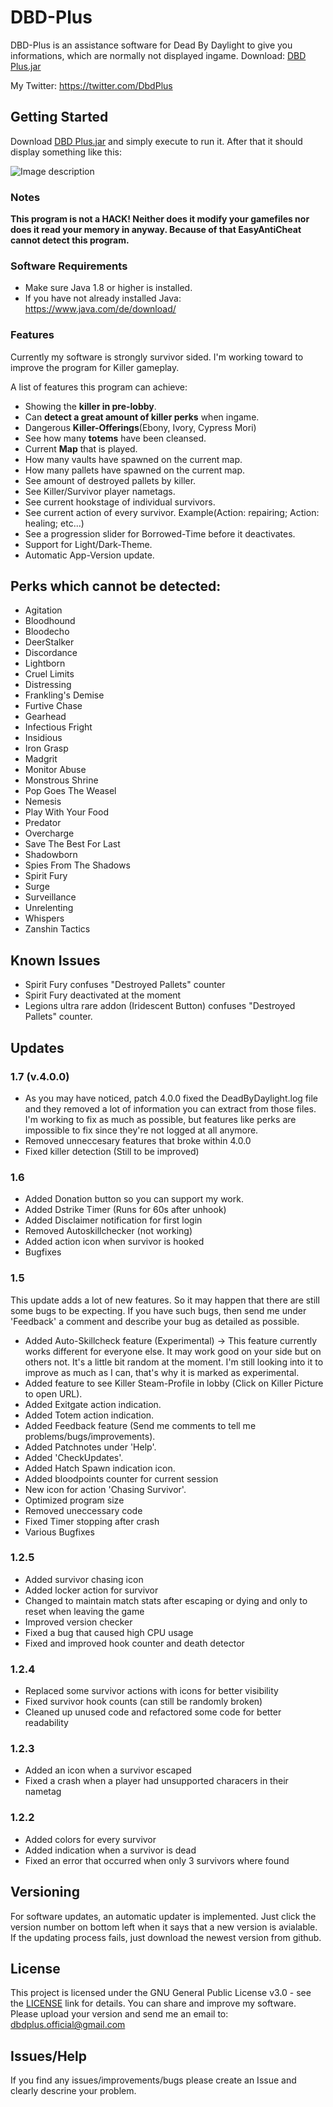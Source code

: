 # DBD-Plus

DBD-Plus is an assistance software for Dead By Daylight to give you informations, which are normally not displayed ingame.
Download: [DBD Plus.jar](https://www.sperlich.at/dbdplusdownload.php?download=true)

My Twitter: https://twitter.com/DbdPlus

## Getting Started

Download [DBD Plus.jar](https://www.sperlich.at/dbdplusdownload.php?download=true) and simply execute to run it. After that it should display something like this:

![Image description](https://www.sperlich.at/assets/pictures/dbdplus_preview2.png)

### Notes

**This program is not a HACK! Neither does it modify your gamefiles nor does it read your memory in anyway. Because of that EasyAntiCheat cannot detect this program.**

### Software Requirements

- Make sure Java 1.8 or higher is installed.
- If you have not already installed Java: https://www.java.com/de/download/

### Features

Currently my software is strongly survivor sided. I'm working toward to improve the program for Killer gameplay.

A list of features this program can achieve:

- Showing the **killer in pre-lobby**.
- Can **detect a great amount of killer perks** when ingame.
- Dangerous **Killer-Offerings**(Ebony, Ivory, Cypress Mori)
- See how many **totems** have been cleansed.
- Current **Map** that is played.
- How many vaults have spawned on the current map.
- How many pallets have spawned on the current map.
- See amount of destroyed pallets by killer.
- See Killer/Survivor player nametags.
- See current hookstage of individual survivors.
- See current action of every survivor. Example(Action: repairing; Action: healing; etc...)
- See a progression slider for Borrowed-Time before it deactivates.
- Support for Light/Dark-Theme.
- Automatic App-Version update.

## Perks which cannot be detected:

- Agitation 
- Bloodhound
- Bloodecho
- DeerStalker
- Discordance
- Lightborn
- Cruel Limits
- Distressing 
- Frankling's Demise
- Furtive Chase
- Gearhead
- Infectious Fright
- Insidious
- Iron Grasp
- Madgrit
- Monitor Abuse
- Monstrous Shrine
- Pop Goes The Weasel
- Nemesis
- Play With Your Food
- Predator
- Overcharge
- Save The Best For Last
- Shadowborn
- Spies From The Shadows
- Spirit Fury
- Surge
- Surveillance
- Unrelenting
- Whispers
- Zanshin Tactics

## Known Issues

- Spirit Fury confuses "Destroyed Pallets" counter
- Spirit Fury deactivated at the moment
- Legions ultra rare addon (Iridescent Button) confuses "Destroyed Pallets" counter.

## Updates

### 1.7 (v.4.0.0)

- As you may have noticed, patch 4.0.0 fixed the DeadByDaylight.log file and they removed a lot of information you can extract from those files. I'm working to fix as much as possible, but features like perks are impossible to fix since they're not logged at all anymore.
- Removed unneccesary features that broke within 4.0.0
- Fixed killer detection (Still to be improved)

### 1.6

- Added Donation button so you can support my work.
- Added Dstrike Timer (Runs for 60s after unhook)
- Added Disclaimer notification for first login
- Removed Autoskillchecker (not working)
- Added action icon when survivor is hooked
- Bugfixes

### 1.5

This update adds a lot of new features. So it may happen that there are still some bugs to be expecting. If you have such bugs, then send me under 'Feedback' a comment and describe your bug as detailed as possible.

- Added Auto-Skillcheck feature (Experimental)
  -> This feature currently works different for everyone else. It may work good on your side but on others not. It's a little bit random at the moment. I'm still looking into it to improve as much as I can, that's why it is marked as experimental. 
- Added feature to see Killer Steam-Profile in lobby (Click on Killer Picture to open URL).
- Added Exitgate action indication.
- Added Totem action indication.
- Added Feedback feature (Send me comments to tell me problems/bugs/improvements).
- Added Patchnotes under 'Help'.
- Added 'CheckUpdates'.
- Added Hatch Spawn indication icon.
- Added bloodpoints counter for current session
- New icon for action 'Chasing Survivor'.
- Optimized program size
- Removed uneccessary code
- Fixed Timer stopping after crash
- Various Bugfixes

### 1.2.5

- Added survivor chasing icon
- Added locker action for survivor
- Changed to maintain match stats after escaping or dying and only to reset when leaving the game
- Improved version checker
- Fixed a bug that caused high CPU usage
- Fixed and improved hook counter and death detector

### 1.2.4

- Replaced some survivor actions with icons for better visibility
- Fixed survivor hook counts (can still be randomly broken)
- Cleaned up unused code and refactored some code for better readability

### 1.2.3

- Added an icon when a survivor escaped
- Fixed a crash when a player had unsupported characers in their nametag

### 1.2.2

- Added colors for every survivor
- Added indication when a survivor is dead
- Fixed an error that occurred when only 3 survivors where found

## Versioning

For software updates, an automatic updater is implemented. Just click the version number on bottom left when it says that a new version is avialable. If the updating process fails, just download the newest version from github.

## License

This project is licensed under the GNU General Public License v3.0 - see the [LICENSE](https://www.gnu.org/licenses/gpl-3.0.de.html) link for details.
You can share and improve my software. Please upload your version and send me an email to: dbdplus.official@gmail.com

## Issues/Help

If you find any issues/improvements/bugs please create an Issue and clearly descrine your problem.

